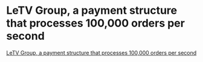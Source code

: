 # LeTV Group, a payment structure that processes 100,000 orders per second
[LeTV Group, a payment structure that processes 100,000 orders per second](https://aiwithcloud.com/2022/09/19/letv_group_a_payment_structure_that_processes_100000_orders_per_second/)